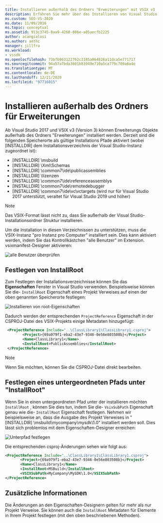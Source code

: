 ```yaml
---
title: Installieren außerhalb des Ordners "Erweiterungen" mit VSIX v3 | Microsoft-Dokumentation
description: Erfahren Sie mehr über das Installieren von Visual Studio SDK-Erweiterungs Objekten außerhalb des Ordners "Erweiterungen" und die gültigen Speicherorte.
ms.custom: SEO-VS-2020
ms.date: 11/09/2016
ms.topic: conceptual
ms.assetid: 913c3745-8aa9-4260-886e-a05aecfb2225
author: acangialosi
ms.author: anthc
manager: jillfra
ms.workload:
- vssdk
ms.openlocfilehash: 73bfb963122762c3185a964826a11dca5e771717
ms.sourcegitcommit: 94a57a7bda3601b83949e710a5ca779c709a6a4e
ms.translationtype: MT
ms.contentlocale: de-DE
ms.lasthandoff: 12/21/2020
ms.locfileid: "97716015"
---
```

# <a name="install-outside-the-extensions-folder"></a>Installieren außerhalb des Ordners für Erweiterungen

Ab Visual Studio 2017 und VSIX v3 (Version 3) können Erweiterungs Objekte außerhalb des Ordners "Erweiterungen" installiert werden. Derzeit sind die folgenden Speicherorte als gültige Installations Pfade aktiviert (wobei [INSTALLDIR] dem Installationsverzeichnis der Visual Studio-Instanz zugeordnet ist):

* [INSTALLDIR] \msbuild
* [INSTALLDIR] \Xml\Schemas
* [INSTALLDIR] \common7\ide\publicassemblies
* [INSTALLDIR] \lizenzen
* [INSTALLDIR] \common7\ide\referenceassemblys
* [INSTALLDIR] \common7\ide\remotedebugger
* [INSTALLDIR] \common7\ide\vc\vctargets (wird nur für Visual Studio 2017 unterstützt, veraltet für Visual Studio 2019 und höher)

> [!NOTE]
> Das VSIX-Format lässt nicht zu, dass Sie außerhalb der Visual Studio-Installationsordner Struktur installieren. 

Um die Installation in diesen Verzeichnissen zu unterstützen, muss die VSIX-Instanz "pro Instanz pro Computer" installiert sein. Dies kann aktiviert werden, indem Sie das Kontrollkästchen "alle Benutzer" im Extension. vsixmanifest-Designer aktivieren:

![alle Benutzer überprüfen](media/check-all-users.png)

## <a name="how-to-set-the-installroot"></a>Festlegen von InstallRoot

Zum Festlegen der Installationsverzeichnisse können Sie das **Eigenschaften** Fenster in Visual Studio verwenden. Beispielsweise können Sie die- `InstallRoot` Eigenschaft eines Projekt Verweises auf einen der oben genannten Speicherorte festlegen:

![Installieren von root-Eigenschaften](media/install-root-properties.png)

Dadurch werden der entsprechenden `ProjectReference` Eigenschaft in der CSPROJ-Datei des VSIX-Projekts einige Metadaten hinzugefügt:

```xml
 <ProjectReference Include="..\ClassLibrary1\ClassLibrary1.csproj">
        <Project>{69a979f1-eba2-43e7-9346-0e56e803508b}</Project>
        <Name>ClassLibrary1</Name>
        <InstallRoot>PublicAssemblies</InstallRoot>
 </ProjectReference>
```

> [!NOTE]
> Wenn Sie möchten, können Sie die CSPROJ-Datei direkt bearbeiten.

## <a name="how-to-set-a-subpath-under-the-installroot"></a>Festlegen eines untergeordneten Pfads unter "InstallRoot"

Wenn Sie in einen untergeordneten Pfad unter der installieren möchten `InstallRoot` , können Sie dies tun, indem Sie die- `VsixSubPath` Eigenschaft genau wie die- `InstallRoot` Eigenschaft festlegen. Nehmen wir beispielsweise an, dass die Ausgabe des Projekt Verweises in "[INSTALLDIR] \msbuild\mycompany\mysdk\1.0" installiert werden soll. Dies lässt sich problemlos mit dem Eigenschaften-Designer erreichen:

![Unterpfad festlegen](media/set-subpath.png)

Die entsprechenden csproj-Änderungen sehen wie folgt aus:

```xml
<ProjectReference Include="..\ClassLibrary1\ClassLibrary1.csproj">
       <Project>{69a979f1-eba2-43e7-9346-0e56e803508b}</Project>
       <Name>ClassLibrary1</Name>
       <InstallRoot>MSBuild</InstallRoot>
       <VSIXSubPath>MyCompany\MySDK\1.0</VSIXSubPath>
</ProjectReference>
```

## <a name="extra-information"></a>Zusätzliche Informationen

Die Änderungen an den Eigenschaften-Designern gelten für mehr als nur Projekt Verweise. Sie können auch die `InstallRoot` Metadaten für Elemente in Ihrem Projekt festlegen (mit den oben beschriebenen Methoden).
